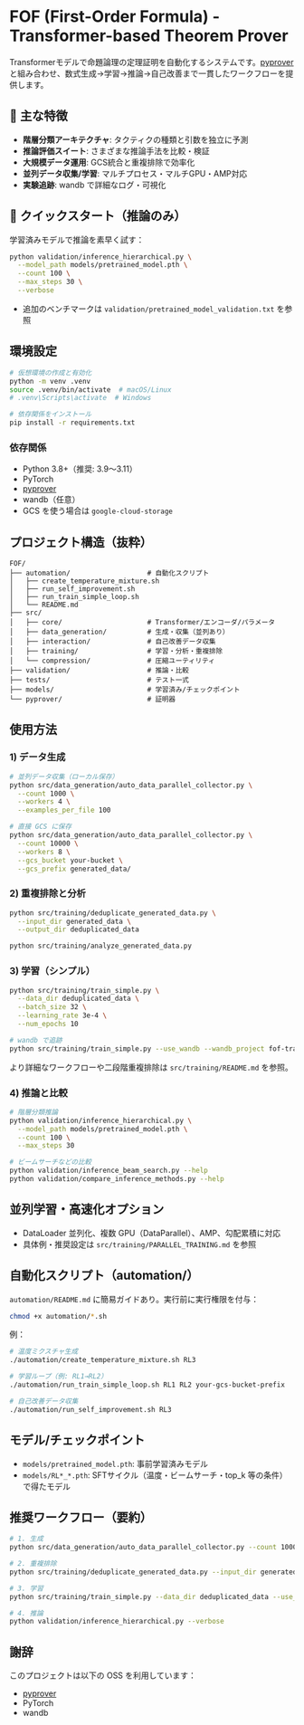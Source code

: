 # FOF (First-Order Formula) - Transformer-based Theorem Prover

Transformerモデルで命題論理の定理証明を自動化するシステムです。[pyprover](https://github.com/kaicho8636/pyprover) と組み合わせ、数式生成→学習→推論→自己改善まで一貫したワークフローを提供します。

## 🚀 主な特徴

- **階層分類アーキテクチャ**: タクティクの種類と引数を独立に予測
- **推論評価スイート**: さまざまな推論手法を比較・検証
- **大規模データ運用**: GCS統合と重複排除で効率化
- **並列データ収集/学習**: マルチプロセス・マルチGPU・AMP対応
- **実験追跡**: wandb で詳細なログ・可視化

## 🔰 クイックスタート（推論のみ）

学習済みモデルで推論を素早く試す：

```bash
python validation/inference_hierarchical.py \
  --model_path models/pretrained_model.pth \
  --count 100 \
  --max_steps 30 \
  --verbose
```

- 追加のベンチマークは `validation/pretrained_model_validation.txt` を参照

## 環境設定

```bash
# 仮想環境の作成と有効化
python -m venv .venv
source .venv/bin/activate  # macOS/Linux
# .venv\Scripts\activate  # Windows

# 依存関係をインストール
pip install -r requirements.txt
```

### 依存関係

- Python 3.8+（推奨: 3.9〜3.11）
- PyTorch
- [pyprover](https://github.com/kaicho8636/pyprover)
- wandb（任意）
- GCS を使う場合は `google-cloud-storage`

## プロジェクト構造（抜粋）

```
FOF/
├── automation/                   # 自動化スクリプト
│   ├── create_temperature_mixture.sh
│   ├── run_self_improvement.sh
│   ├── run_train_simple_loop.sh
│   └── README.md
├── src/
│   ├── core/                     # Transformer/エンコーダ/パラメータ
│   ├── data_generation/          # 生成・収集（並列あり）
│   ├── interaction/              # 自己改善データ収集
│   ├── training/                 # 学習・分析・重複排除
│   └── compression/              # 圧縮ユーティリティ
├── validation/                   # 推論・比較
├── tests/                        # テスト一式
├── models/                       # 学習済み/チェックポイント
└── pyprover/                     # 証明器
```

## 使用方法

### 1) データ生成

```bash
# 並列データ収集（ローカル保存）
python src/data_generation/auto_data_parallel_collector.py \
  --count 1000 \
  --workers 4 \
  --examples_per_file 100

# 直接 GCS に保存
python src/data_generation/auto_data_parallel_collector.py \
  --count 10000 \
  --workers 8 \
  --gcs_bucket your-bucket \
  --gcs_prefix generated_data/
```

### 2) 重複排除と分析

```bash
python src/training/deduplicate_generated_data.py \
  --input_dir generated_data \
  --output_dir deduplicated_data

python src/training/analyze_generated_data.py
```

### 3) 学習（シンプル）

```bash
python src/training/train_simple.py \
  --data_dir deduplicated_data \
  --batch_size 32 \
  --learning_rate 3e-4 \
  --num_epochs 10

# wandb で追跡
python src/training/train_simple.py --use_wandb --wandb_project fof-training
```

より詳細なワークフローや二段階重複排除は `src/training/README.md` を参照。

### 4) 推論と比較

```bash
# 階層分類推論
python validation/inference_hierarchical.py \
  --model_path models/pretrained_model.pth \
  --count 100 \
  --max_steps 30

# ビームサーチなどの比較
python validation/inference_beam_search.py --help
python validation/compare_inference_methods.py --help
```

## 並列学習・高速化オプション

- DataLoader 並列化、複数 GPU（DataParallel）、AMP、勾配累積に対応
- 具体例・推奨設定は `src/training/PARALLEL_TRAINING.md` を参照

## 自動化スクリプト（automation/）

`automation/README.md` に簡易ガイドあり。実行前に実行権限を付与：

```bash
chmod +x automation/*.sh
```

例：

```bash
# 温度ミクスチャ生成
./automation/create_temperature_mixture.sh RL3

# 学習ループ（例: RL1→RL2）
./automation/run_train_simple_loop.sh RL1 RL2 your-gcs-bucket-prefix

# 自己改善データ収集
./automation/run_self_improvement.sh RL3
```

## モデル/チェックポイント

- `models/pretrained_model.pth`: 事前学習済みモデル
- `models/RL*_*.pth`: SFTサイクル（温度・ビームサーチ・top_k 等の条件）で得たモデル

## 推奨ワークフロー（要約）

```bash
# 1. 生成
python src/data_generation/auto_data_parallel_collector.py --count 1000 --workers 4

# 2. 重複排除
python src/training/deduplicate_generated_data.py --input_dir generated_data --output_dir deduplicated_data

# 3. 学習
python src/training/train_simple.py --data_dir deduplicated_data --use_wandb

# 4. 推論
python validation/inference_hierarchical.py --verbose
```

## 謝辞

このプロジェクトは以下の OSS を利用しています：

- [pyprover](https://github.com/kaicho8636/pyprover)
- PyTorch
- wandb
